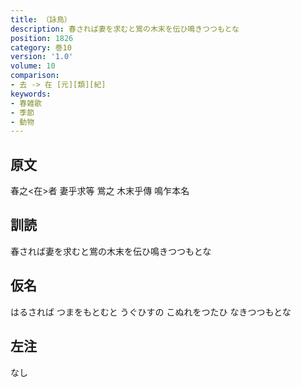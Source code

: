 ```yaml
---
title: （詠鳥）
description: 春されば妻を求むと鴬の木末を伝ひ鳴きつつもとな
position: 1826
category: 巻10
version: '1.0'
volume: 10
comparison:
- 去 -> 在 [元][類][紀]
keywords:
- 春雑歌
- 季節
- 動物
---
```


## 原文

春之<在>者 妻乎求等 鴬之 木末乎傳 鳴乍本名

## 訓読

春されば妻を求むと鴬の木末を伝ひ鳴きつつもとな

## 仮名

はるされば つまをもとむと うぐひすの こぬれをつたひ なきつつもとな

## 左注

なし
